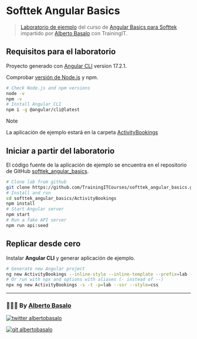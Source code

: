 # Softtek Angular Basics

> [Laboratorio de ejemplo](https://github.com/TrainingITCourses/softtek_angular_basics) del curso de [Angular Basics para Softtek](https://cursos.trainingit.es/course/view.php?id=1452) impartido por [Alberto Basalo](https://albertobasalo.dev) con TrainingIT.

## Requisitos para el laboratorio

Proyecto generado con [Angular CLI](https://github.com/angular/angular-cli) version 17.2.1.

Comprobar [versión de Node.js](https://angular.io/guide/versions) y npm.

```bash
# Check Node.js and npm versions
node -v
npm -v
# Install Angular CLI
npm i -g @angular/cli@latest
```

> [!NOTE]
> La aplicación de ejemplo estará en la carpeta [ActivityBookings](./ActivityBookings)

## Iniciar a partir del laboratorio

El código fuente de la aplicación de ejemplo se encuentra en el repositorio de GitHub [softtek_angular_basics](https://github.com/TrainingITCourses/softtek_angular_basics).

```bash
# Clone lab from github
git clone https://github.com/TrainingITCourses/softtek_angular_basics.git
# Install and run
cd softtek_angular_basics/ActivityBookings
npm install
# Start Angular server
npm start
# Run a fake API server
npm run api:seed
```

## Replicar desde cero

Instalar **Angular CLI** y generar aplicación de ejemplo.

```bash
# Generate new Angular project
ng new ActivityBookings --inline-style --inline-template --prefix=lab --ssr --style=css
# Or run with npx and options with aliases (- instead of --)
npx ng new ActivityBookings -s -t -p=lab --ssr --style=css
```

---

<footer>
  <h3>🧑🏼‍💻 By <a href="https://albertobasalo.dev" target="blank">Alberto Basalo</a> </h3>
  <p>
    <a href="https://twitter.com/albertobasalo" target="blank">
      <img src="https://img.shields.io/twitter/follow/albertobasalo?logo=twitter&style=for-the-badge" alt="twitter albertobasalo" />
    </a>
  </p>
  <p>
    <a href="https://github.com/albertobasalo" target="blank">
      <img 
        src="https://img.shields.io/github/followers/albertobasalo?logo=github&label=profile albertobasalo&style=for-the-badge" alt="git albertobasalo" />
    </a>
  </p>
</footer>
